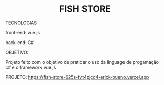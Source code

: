 <H1 style = "text-align:center;"> FISH STORE </H1>


TECNOLOGIAS


front-end: vue.js


back-end: C#

OBJETIVO:


Projeto feito com o objetivo de praticar o uso da linguage de progamação c# e o framework vue.js




PROJETO:
https://fish-store-625s-fvt4pjcd4-erick-bueno.vercel.app
